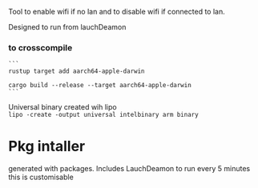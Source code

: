 Tool to enable wifi if no lan and to disable wifi if connected to lan.


Designed to run from lauchDeamon



### to crosscompile
    ```
    rustup target add aarch64-apple-darwin  

    cargo build --release --target aarch64-apple-darwin
    ```

Universal binary created wih lipo \
    `lipo -create -output universal intelbinary arm binary`


# Pkg intaller
generated with packages.
Includes LauchDeamon to run every 5 minutes this is customisable